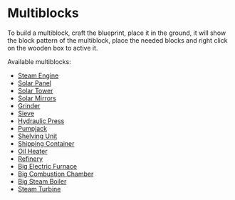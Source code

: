 # Multiblocks

To build a multiblock, craft the blueprint, place it in the ground, it will show the block pattern of the multiblock, 
place the needed blocks and right click on the wooden box to active it.

Available multiblocks:
- [Steam Engine](machines/generators/2-steam-engine.md)
- [Solar Panel](machines/generators/5-solar-panel.md)
- [Solar Tower](machines/generators/6-solar-tower.md)
- [Solar Mirrors](machines/generators/6.1-solar-mirror.md)
- [Grinder](machines/processing_machines/3-grinder.md)
- [Sieve](machines/processing_machines/4-sieve.md)
- [Hydraulic Press](machines/processing_machines/5-hydraulic-press.md)
- [Pumpjack](machines/processing_machines/6-pumpjack.md)
- [Shelving Unit](machines/utilities/1-shelving-unit.md)
- [Shipping Container](machines/utilities/2-shipping-container.md)
- [Oil Heater](machines/processing_machines/8-oil-heater.md)
- [Refinery](machines/processing_machines/9-refinery.md)
- [Big Electric Furnace](machines/processing_machines/11-furnace.md)
- [Big Combustion Chamber](machines/processing_machines/12-combustion-chamber.md)
- [Big Steam Boiler](machines/processing_machines/13-steam-boiler.md)
- [Steam Turbine](machines/processing_machines/14-steam-turbine.md)
